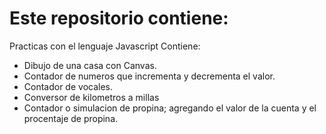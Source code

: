 # Este repositorio contiene:

Practicas con el lenguaje Javascript
Contiene:
- Dibujo de una casa con Canvas.
- Contador de numeros que incrementa y decrementa el valor.
- Contador de vocales.
- Conversor de kilometros a millas
- Contador o simulacion de propina; agregando el valor de la cuenta y el procentaje de propina.
